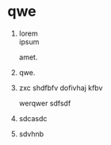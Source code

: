 
# qwe

1. lorem  
    ipsum  
    
    amet.  
3. qwe.  

4. zxc shdfbfv
    dofivhaj kfbv

    werqwer
    sdfsdf
    
3. sdcasdc
5. sdvhnb
